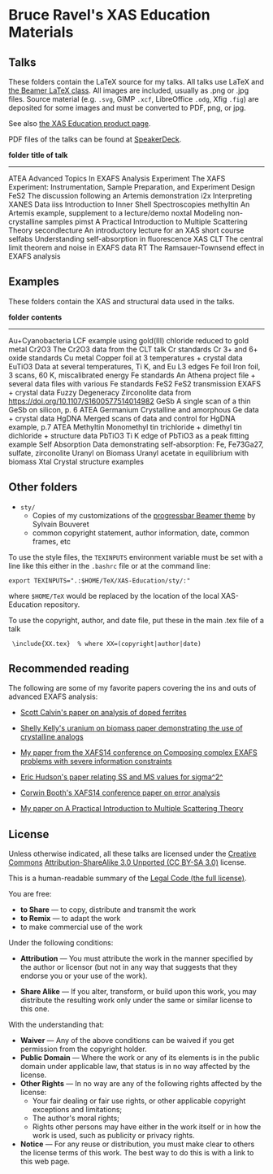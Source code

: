 Bruce Ravel's XAS Education Materials
=====================================

Talks
-----

These folders contain the LaTeX source for my talks. All talks use LaTeX
and [the Beamer LaTeX
class](https://bitbucket.org/rivanvx/beamer/wiki/Home). All images are
included, usually as .png or .jpg files. Source material (e.g. `.svg`,
GIMP `.xcf`, LibreOffice `.odg`, Xfig `.fig`) are deposited for some
images and must be converted to PDF, png, or jpg.

See also [the XAS Education product
page](http://bruceravel.github.io/XAS-Education/).

PDF files of the talks can be found at
[SpeakerDeck](https://speakerdeck.com/bruceravel).

  **folder**      **title of talk**
  --------------- ---------------------------------------------------------------------------------
  ATEA            Advanced Topics In EXAFS Analysis
  Experiment      The XAFS Experiment: Instrumentation, Sample Preparation, and Experiment Design
  FeS2            The discussion following an Artemis demonstration
  i2x             Interpreting XANES Data
  iiss            Introduction to Inner Shell Spectroscopies
  methyltin       An Artemis example, supplement to a lecture/demo
  noxtal          Modeling non-crystalline samples
  pimst           A Practical Introduction to Multiple Scattering Theory
  secondlecture   An introductory lecture for an XAS short course
  selfabs         Understanding self-absorption in fluorescence XAS
  CLT             The central limit theorem and noise in EXAFS data
  RT              The Ramsauer-Townsend effect in EXAFS analysis

Examples
--------

These folders contain the XAS and structural data used in the talks.

  **folder**          **contents**
  ------------------- ------------------------------------------------------------------------
  Au+Cyanobacteria    LCF example using gold(III) chloride reduced to gold metal
  Cr2O3               The Cr2O3 data from the CLT talk
  Cr standards        Cr 3+ and 6+ oxide standards
  Cu metal            Copper foil at 3 temperatures + crystal data
  EuTiO3              Data at several temperatures, Ti K, and Eu L3 edges
  Fe foil             Iron foil, 3 scans, 60 K, miscalibrated energy
  Fe standards        An Athena project file + several data files with various Fe standards
  FeS2                FeS2 transmission EXAFS + crystal data
  Fuzzy Degeneracy    Zirconolite data from <https://doi.org/10.1107/S1600577514014982>
  GeSb                A single scan of a thin GeSb on silicon, p. 6 ATEA
  Germanium           Crystalline and amorphous Ge data + crystal data
  HgDNA               Merged scans of data and control for HgDNA example, p.7 ATEA
  Methyltin           Monomethyl tin trichloride + dimethyl tin dichloride + structure data
  PbTiO3              Ti K edge of PbTiO3 as a peak fitting example
  Self Absorption     Data demonstrating self-absorption: Fe, Fe73Ga27, sulfate, zirconolite
  Uranyl on Biomass   Uranyl acetate in equilibrium with biomass
  Xtal                Crystal structure examples

Other folders
-------------

-   `sty/`
    -   Copies of my customizations of the [progressbar Beamer
        theme](http://recherche.noiraudes.net/fr/LaTeX.php) by Sylvain
        Bouveret
    -   common copyright statement, author information, date, common
        frames, etc

To use the style files, the `TEXINPUTS` environment variable must be set
with a line like this either in the `.bashrc` file or at the command
line:

``` {.example}
export TEXINPUTS=".:$HOME/TeX/XAS-Education/sty/:"
```

where `$HOME/TeX` would be replaced by the location of the local
XAS-Education repository.

To use the copyright, author, and date file, put these in the main .tex
file of a talk

``` {.example}
 \include{XX.tex}  % where XX=(copyright|author|date)
```

Recommended reading
-------------------

The following are some of my favorite papers covering the ins and outs
of advanced EXAFS analysis:

-   [Scott Calvin's paper on analysis of doped
    ferrites](https://doi.org/10.1103/PhysRevB.66.224405)

-   [Shelly Kelly's uranium on biomass paper demonstrating the use of
    crystalline analogs](https://doi.org/10.1016/S0016-7037(02)00947-X)

-   [My paper from the XAFS14 conference on Composing complex EXAFS
    problems with severe information
    constraints](https://doi.org/10.1088/1742-6596/190/1/012026)

-   [Eric Hudson's paper relating SS and MS values for
    sigma^2^](https://doi.org/10.1103/PhysRevB.54.156)

-   [Corwin Booth's XAFS14 conference paper on error
    analysis](https://doi.org/10.1088/1742-6596/190/1/012028)

-   [My paper on A Practical Introduction to Multiple Scattering
    Theory](https://doi.org/10.1016/j.jallcom.2005.04.021)

License
-------

Unless otherwise indicated, all these talks are licensed under the
[Creative Commons](http://creativecommons.org/) [Attribution-ShareAlike
3.0 Unported (CC BY-SA
3.0)](http://creativecommons.org/licenses/by-sa/3.0/) license.

This is a human-readable summary of the [Legal Code (the full
license)](http://creativecommons.org/licenses/by-sa/3.0/legalcode).

You are free:

-   **to Share** — to copy, distribute and transmit the work
-   **to Remix** — to adapt the work
-   to make commercial use of the work

Under the following conditions:

-   **Attribution** — You must attribute the work in the manner
    specified by the author or licensor (but not in any way that
    suggests that they endorse you or your use of the work).

-   **Share Alike** — If you alter, transform, or build upon this work,
    you may distribute the resulting work only under the same or similar
    license to this one.

With the understanding that:

-   **Waiver** — Any of the above conditions can be waived if you get
    permission from the copyright holder.
-   **Public Domain** — Where the work or any of its elements is in the
    public domain under applicable law, that status is in no way
    affected by the license.
-   **Other Rights** — In no way are any of the following rights
    affected by the license:
    -   Your fair dealing or fair use rights, or other applicable
        copyright exceptions and limitations;
    -   The author's moral rights;
    -   Rights other persons may have either in the work itself or in
        how the work is used, such as publicity or privacy rights.
-   **Notice** — For any reuse or distribution, you must make clear to
    others the license terms of this work. The best way to do this is
    with a link to this web page.

